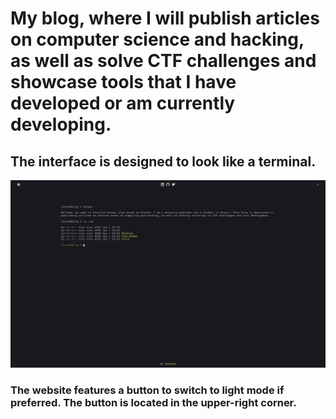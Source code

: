 # My blog, where I will publish articles on computer science and hacking, as well as solve CTF challenges and showcase tools that I have developed or am currently developing.

## The interface is designed to look like a terminal.

![Interface printscreen](/assets/readme-assets/screenpage.gif)

### The website features a button to switch to light mode if preferred. The button is located in the upper-right corner.